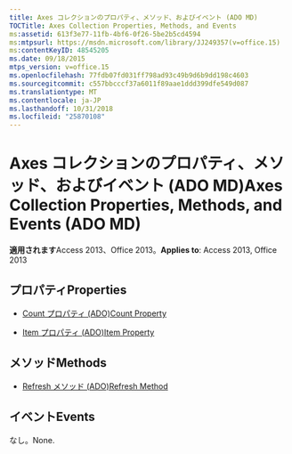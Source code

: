 ```yaml
---
title: Axes コレクションのプロパティ、メソッド、およびイベント (ADO MD)
TOCTitle: Axes Collection Properties, Methods, and Events
ms:assetid: 613f3e77-11fb-4bf6-0f26-5be2b5cd4594
ms:mtpsurl: https://msdn.microsoft.com/library/JJ249357(v=office.15)
ms:contentKeyID: 48545205
ms.date: 09/18/2015
mtps_version: v=office.15
ms.openlocfilehash: 77fdb07fd031ff798ad93c49b9d6b9dd198c4603
ms.sourcegitcommit: c557bbcccf37a6011f89aae1ddd399dfe549d087
ms.translationtype: MT
ms.contentlocale: ja-JP
ms.lasthandoff: 10/31/2018
ms.locfileid: "25870108"
---
```

# <a name="axes-collection-properties-methods-and-events-ado-md"></a><span data-ttu-id="1beea-102">Axes コレクションのプロパティ、メソッド、およびイベント (ADO MD)</span><span class="sxs-lookup"><span data-stu-id="1beea-102">Axes Collection Properties, Methods, and Events (ADO MD)</span></span>

<span data-ttu-id="1beea-103">**適用されます**Access 2013、Office 2013。</span><span class="sxs-lookup"><span data-stu-id="1beea-103">**Applies to**: Access 2013, Office 2013</span></span>

## <a name="properties"></a><span data-ttu-id="1beea-104">プロパティ</span><span class="sxs-lookup"><span data-stu-id="1beea-104">Properties</span></span>

- [<span data-ttu-id="1beea-105">Count プロパティ (ADO)</span><span class="sxs-lookup"><span data-stu-id="1beea-105">Count Property</span></span>](count-property-ado.md)

- [<span data-ttu-id="1beea-106">Item プロパティ (ADO)</span><span class="sxs-lookup"><span data-stu-id="1beea-106">Item Property</span></span>](item-property-ado.md)

## <a name="methods"></a><span data-ttu-id="1beea-107">メソッド</span><span class="sxs-lookup"><span data-stu-id="1beea-107">Methods</span></span>

- [<span data-ttu-id="1beea-108">Refresh メソッド (ADO)</span><span class="sxs-lookup"><span data-stu-id="1beea-108">Refresh Method</span></span>](refresh-method-ado.md)

## <a name="events"></a><span data-ttu-id="1beea-109">イベント</span><span class="sxs-lookup"><span data-stu-id="1beea-109">Events</span></span>

<span data-ttu-id="1beea-110">なし。</span><span class="sxs-lookup"><span data-stu-id="1beea-110">None.</span></span>

